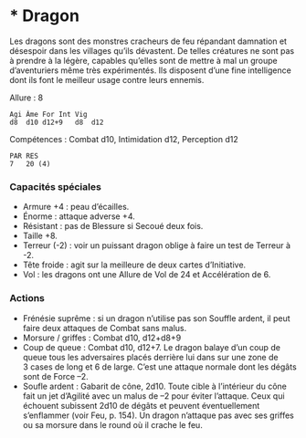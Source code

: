 # * Dragon

Les dragons sont des monstres cracheurs de feu répandant damnation et désespoir dans les villages qu’ils dévastent. De telles créatures ne sont pas à prendre à la légère, capables qu’elles sont de mettre à mal un groupe d’aventuriers même très expérimentés. Ils disposent d’une fine intelligence dont ils font le meilleur usage contre leurs ennemis.

Allure : 8

	Agi	Âme	For	Int	Vig
	d8	d10	d12+9	d8	d12

Compétences : Combat d10, Intimidation d12, Perception d12

	PAR	RES
	7	20 (4)

### Capacités spéciales
- Armure +4 : peau d’écailles.
- Énorme : attaque adverse +4.
- Résistant : pas de Blessure si Secoué deux fois.
- Taille +8.
- Terreur (-2) : voir un puissant dragon oblige à faire un test de Terreur à -2.
- Tête froide : agit sur la meilleure de deux cartes d’Initiative.
- Vol : les dragons ont une Allure de Vol de 24 et Accélération de 6.

### Actions
- Frénésie suprême : si un dragon n’utilise pas son Souffle ardent, il peut faire deux attaques de Combat sans malus.
- Morsure / griffes : Combat d10, d12+d8+9
- Coup de queue : Combat d10, d12+7. Le dragon balaye d’un coup de queue tous les adversaires placés derrière lui dans sur une zone de 3 cases de long et 6 de large. C’est une attaque normale dont les dégâts sont de Force –2.
- Soufle ardent :	Gabarit de cône, 2d10. Toute cible à l’intérieur du cône fait un jet d’Agilité avec un malus de –2 pour éviter l’attaque. Ceux qui échouent subissent 2d10 de dégâts et peuvent éventuellement s’enflammer (voir Feu, p. 154). Un dragon n’attaque pas avec ses griffes ou sa morsure dans le round où il crache le feu.
